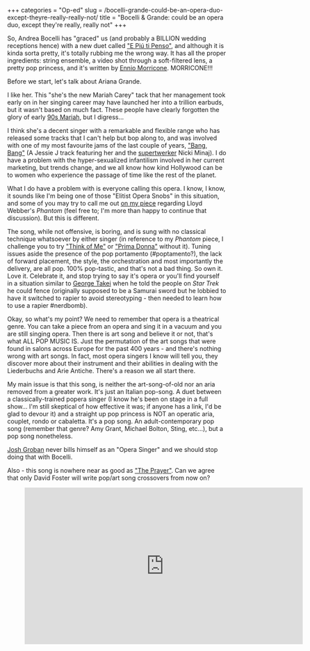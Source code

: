 +++
categories = "Op-ed"
slug = /bocelli-grande-could-be-an-opera-duo-except-theyre-really-really-not/
title = "Bocelli &amp; Grande: could be an opera duo, except they&#039;re really, really not"
+++

So, Andrea Bocelli has "graced" us (and probably a BILLION wedding receptions hence) with a new duet called ["E Piú ti Penso"](https://youtu.be/Z8SYtmvEI9U), and although it is kinda sorta pretty, it's totally rubbing me the wrong way. It has all the proper ingredients: string ensemble, a video shot through a soft-filtered lens, a pretty pop princess, and it's written by [Ennio Morricone](https://en.wikipedia.org/wiki/Ennio_Morricone). MORRICONE!!!

Before we start, let's talk about Ariana Grande. 

I like her. This "she's the new Mariah Carey" tack that her management took early on in her singing career may have launched her into a trillion earbuds, but it wasn't based on much fact. These people have clearly forgotten the glory of early [90s Mariah](https://www.youtube.com/watch?v=tov22NtCMC4), but I digress...

I think she's a decent singer with a remarkable and flexible range who has released some tracks that I can't help but bop along to, and was involved with one of my most favourite jams of the last couple of years, ["Bang, Bang"](http://www.youtube.com/watch?v=0HDdjwpPM3Y) (A Jessie J track featuring her and the [supertwerker](https://www.youtube.com/watch?v=LDZX4ooRsWs) Nicki Minaj). I do have a problem with the hyper-sexualized infantilism involved in her current marketing, but trends change, and we all know how kind Hollywood can be to women who experience the passage of time like the rest of the planet. 

What I do have a problem with is everyone calling this opera. I know, I know, it sounds like I'm being one of those "Elitist Opera Snobs" in this situation, and some of you may try to call me out [on my piece](/elitism-irony-and-the-phantom-of-the-opera/) regarding Lloyd Webber's *Phantom* (feel free to; I'm more than happy to continue that discussion). But this is different. 

The song, while not offensive, is boring, and is sung with no classical technique whatsoever by either singer (in reference to my *Phantom* piece, I challenge you to try ["Think of Me"](https://www.youtube.com/watch?v=8u7Z0QoieDg) or ["Prima Donna"](https://www.youtube.com/watch?v=4TT14Px1RUg) without it). Tuning issues aside the presence of the pop portamento (#poptamento?), the lack of forward placement, the style, the orchestration and most importantly the delivery, are all pop. 100% pop-tastic, and that's not a bad thing. So own it. Love it. Celebrate it, and stop trying to say it's opera or you'll find yourself in a situation similar to [George Takei](http://www.imdb.com/name/nm0001786/bio) when he told the people on *Star Trek* he could fence (originally supposed to be a Samurai sword but he lobbied to have it switched to rapier to avoid stereotyping - then needed to learn how to use a rapier #nerdbomb). 

Okay, so what's my point? We need to remember that opera is a theatrical genre. You can take a piece from an opera and sing it in a vacuum and you are still singing opera. Then there is art song and believe it or not, that's what ALL POP MUSIC IS. Just the permutation of the art songs that were found in salons across Europe for the past 400 years - and there's nothing wrong with art songs. In fact, most opera singers I know will tell you, they discover more about their instrument and their abilities in dealing with the Liederbuchs and Arie Antiche. There's a reason we all start there. 

My main issue is that this song, is neither the art-song-of-old nor an aria removed from a greater work. It's just an Italian pop-song. A duet between a classically-trained popera singer (I know he's been on stage in a full show... I'm still skeptical of how effective it was; if anyone has a link, I'd be glad to devour it) and a straight up pop princess is NOT an operatic aria, couplet, rondo or cabaletta. It's a pop song. An adult-contemporary pop song (remember that genre? Amy Grant, Michael Bolton, Sting, etc...), but a pop song nonetheless. 

[Josh Groban](https://twitter.com/joshgroban) never bills himself as an "Opera Singer" and we should stop doing that with Bocelli. 

Also - this song is nowhere near as good as ["The Prayer"](https://www.youtube.com/watch?v=cM0lcnechaM). Can we agree that only David Foster will write pop/art song crossovers from now on? 

<figure data-type="video">
<iframe width="640" height="360" src="https://www.youtube.com/embed/Z8SYtmvEI9U" frameborder="0" allowfullscreen></iframe>
</figure>
